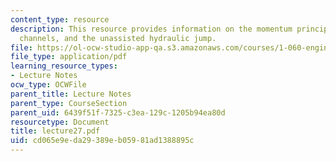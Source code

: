 ```yaml
---
content_type: resource
description: This resource provides information on the momentum principle for open
  channels, and the unassisted hydraulic jump.
file: https://ol-ocw-studio-app-qa.s3.amazonaws.com/courses/1-060-engineering-mechanics-ii-spring-2006/cd065e9eda29389eb05981ad1388895c_lecture27.pdf
file_type: application/pdf
learning_resource_types:
- Lecture Notes
ocw_type: OCWFile
parent_title: Lecture Notes
parent_type: CourseSection
parent_uid: 6439f51f-7325-c3ea-129c-1205b94ea80d
resourcetype: Document
title: lecture27.pdf
uid: cd065e9e-da29-389e-b059-81ad1388895c
---
```


